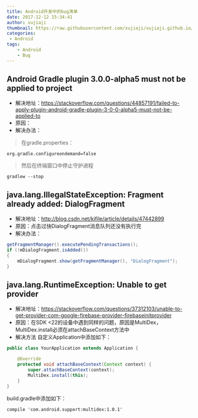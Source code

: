```yaml
---
title: Android开发中的bug清单
date: 2017-12-12 15:34:41
author: xujiaji
thumbnail: https://raw.githubusercontent.com/xujiaji/xujiaji.github.io/pictures/blog/android-bug-list.png
categories:
 - Android
tags:
    - Android
    - Bug
---
```

## Android Gradle plugin 3.0.0-alpha5 must not be applied to project
- 解决地址：https://stackoverflow.com/questions/44857191/failed-to-apply-plugin-android-gradle-plugin-3-0-0-alpha5-must-not-be-applied-to
- 原因：
- 解决办法：

> 在gradle.properties：

```
org.gradle.configureondemand=false
```
> 然后在终端窗口中停止守护进程

```
gradlew --stop
```

## java.lang.IllegalStateException: Fragment already added: DialogFragment
- 解决地址：http://blog.csdn.net/kifile/article/details/47442899
- 原因：点击过快DialogFragment消息队列还没有执行完
- 解决办法：

``` java
getFragmentManager().executePendingTransactions();
if (!mDialogFragment.isAdded())
{
    mDialogFragment.show(getFragmentManager(), "DialogFragment");
}
```

## java.lang.RuntimeException: Unable to get provider
- 解决地址：https://stackoverflow.com/questions/37312103/unable-to-get-provider-com-google-firebase-provider-firebaseinitprovider
- 原因：在SDK <22的设备中遇到同样的问题，原因是MultiDex，MultiDex.install必须在attachBaseContext方法中
- 解决方法
自定义Application中添加如下：
``` java
public class YourApplication extends Application {

    @Override
    protected void attachBaseContext(Context context) {
        super.attachBaseContext(context);
        MultiDex.install(this);
    }
}
```

build.gradle中添加如下：
```
compile 'com.android.support:multidex:1.0.1'
```
